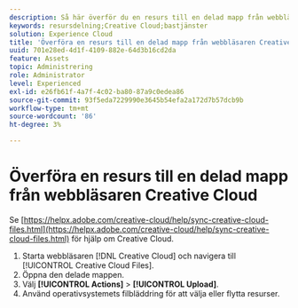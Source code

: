 ```yaml
---
description: Så här överför du en resurs till en delad mapp från webbläsaren Creative Cloud till Experience Cloud.
keywords: resursdelning;Creative Cloud;bastjänster
solution: Experience Cloud
title: 'Överföra en resurs till en delad mapp från webbläsaren Creative Cloud '
uuid: 701e28ed-4d1f-4109-882e-64d3b16cd2da
feature: Assets
topic: Administrering
role: Administrator
level: Experienced
exl-id: e26fb61f-4a7f-4c02-ba80-87a9c0edea86
source-git-commit: 93f5eda7229990e3645b54efa2a172d7b57dcb9b
workflow-type: tm+mt
source-wordcount: '86'
ht-degree: 3%

---
```


# Överföra en resurs till en delad mapp från webbläsaren Creative Cloud

Se [https://helpx.adobe.com/creative-cloud/help/sync-creative-cloud-files.html](https://helpx.adobe.com/creative-cloud/help/sync-creative-cloud-files.html) för hjälp om Creative Cloud.

1. Starta webbläsaren [!DNL Creative Cloud] och navigera till [!UICONTROL Creative Cloud Files].
1. Öppna den delade mappen.
1. Välj **[!UICONTROL Actions]** > **[!UICONTROL Upload]**.
1. Använd operativsystemets filbläddring för att välja eller flytta resurser.
